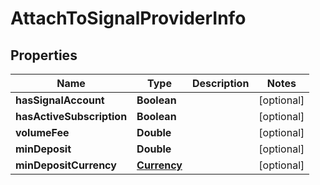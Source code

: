 # AttachToSignalProviderInfo

## Properties
Name | Type | Description | Notes
------------ | ------------- | ------------- | -------------
**hasSignalAccount** | **Boolean** |  |  [optional]
**hasActiveSubscription** | **Boolean** |  |  [optional]
**volumeFee** | **Double** |  |  [optional]
**minDeposit** | **Double** |  |  [optional]
**minDepositCurrency** | [**Currency**](Currency.md) |  |  [optional]
